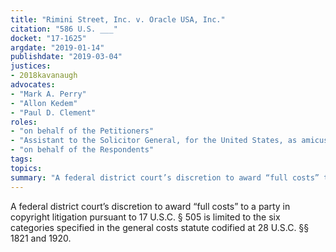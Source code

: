 ```yaml
---
title: "Rimini Street, Inc. v. Oracle USA, Inc."
citation: "586 U.S. ___"
docket: "17-1625"
argdate: "2019-01-14"
publishdate: "2019-03-04"
justices:
- 2018kavanaugh
advocates:
- "Mark A. Perry"
- "Allon Kedem"
- "Paul D. Clement"
roles:
- "on behalf of the Petitioners"
- "Assistant to the Solicitor General, for the United States, as amicus curiae, supporting the Petitioners"
- "on behalf of the Respondents"
tags:
topics:
summary: "A federal district court’s discretion to award “full costs” to a party in copyright litigation pursuant to 17 U.S.C. § 505 is limited to the six categories specified in the general costs statute codified at 28 U.S.C. §§ 1821 and 1920."
---
```

A federal district court’s discretion to award “full costs” to a party in copyright litigation pursuant to 17 U.S.C. § 505 is limited to the six categories specified in the general costs statute codified at 28 U.S.C. §§ 1821 and 1920.